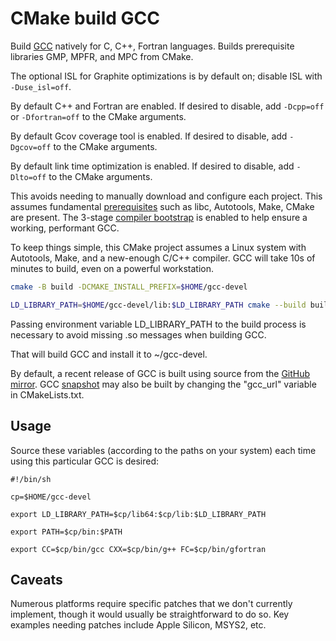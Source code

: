 # CMake build GCC

Build [GCC](https://gcc.gnu.org/install/) natively for C, C++, Fortran languages.
Builds prerequisite libraries GMP, MPFR, and MPC from CMake.

The optional ISL for Graphite optimizations is by default on; disable ISL with `-Duse_isl=off`.

By default C++ and Fortran are enabled.
If desired to disable, add `-Dcpp=off` or `-Dfortran=off` to the CMake arguments.

By default Gcov coverage tool is enabled.
If desired to disable, add `-Dgcov=off` to the CMake arguments.

By default link time optimization is enabled.
If desired to disable, add `-Dlto=off` to the CMake arguments.

This avoids needing to manually download and configure each project.
This assumes fundamental [prerequisites](https://gcc.gnu.org/install/prerequisites.html)
such as libc, Autotools, Make, CMake are present.
The 3-stage
[compiler bootstrap](https://en.wikipedia.org/wiki/Bootstrapping_(compilers))
is enabled to help ensure a working, performant GCC.

To keep things simple, this CMake project assumes a Linux system with Autotools, Make, and a new-enough C/C++ compiler.
GCC will take 10s of minutes to build, even on a powerful workstation.

```sh
cmake -B build -DCMAKE_INSTALL_PREFIX=$HOME/gcc-devel

LD_LIBRARY_PATH=$HOME/gcc-devel/lib:$LD_LIBRARY_PATH cmake --build build
```

Passing environment variable LD_LIBRARY_PATH to the build process is necessary to avoid missing .so messages when building GCC.

That will build GCC and install it to ~/gcc-devel.

By default, a recent release of GCC is built using source from the [GitHub mirror](https://gcc.gnu.org/wiki/GitMirror).
GCC [snapshot](https://gcc.gnu.org/pub/gcc/snapshots/LATEST-12/) may also be built by changing the "gcc_url" variable in CMakeLists.txt.

## Usage

Source these variables (according to the paths on your system) each time using this particular GCC is desired:

```
#!/bin/sh

cp=$HOME/gcc-devel

export LD_LIBRARY_PATH=$cp/lib64:$cp/lib:$LD_LIBRARY_PATH

export PATH=$cp/bin:$PATH

export CC=$cp/bin/gcc CXX=$cp/bin/g++ FC=$cp/bin/gfortran
```

## Caveats

Numerous platforms require specific patches that we don't currently implement, though it would usually be straightforward to do so.
Key examples needing patches include Apple Silicon, MSYS2, etc.

